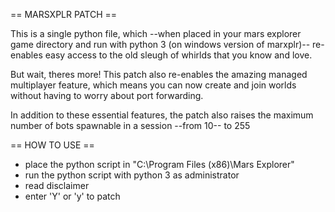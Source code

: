 == MARSXPLR PATCH ==

   This is a single python file, which --when placed in your mars explorer game directory and run  with python 3 (on windows version of marxplr)-- re-enables easy access to the old sleugh of whirlds that you know and love.

   But wait, theres more! This patch also re-enables the amazing managed multiplayer feature, which means you can now create and join worlds without having to worry about port forwarding.

   In addition to these essential features, the patch also raises the maximum number of bots spawnable in a session --from 10-- to 255

== HOW TO USE ==
   - place the python script in "C:\Program Files (x86)\Mars Explorer"
   - run the python script with python 3 as administrator
   - read disclaimer
   - enter 'Y' or 'y' to patch
